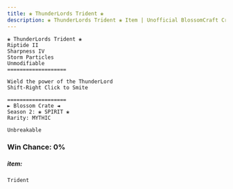 ```yaml
---
title: ❀ ThunderLords Trident ❀
description: ❀ ThunderLords Trident ❀ Item | Unofficial BlossomCraft Crate & Item Documentation
---
```

```
❀ ThunderLords Trident ❀
Riptide II
Sharpness IV
Storm Particles
Unmodifiable
===================

Wield the power of the ThunderLord
Shift-Right Click to Smite

===================
► Blossom Crate ◄
Season 2: ❀ SPIRIT ❀
Rarity: MYTHIC

Unbreakable
```
### Win Chance: 0%

##### item:
`Trident`